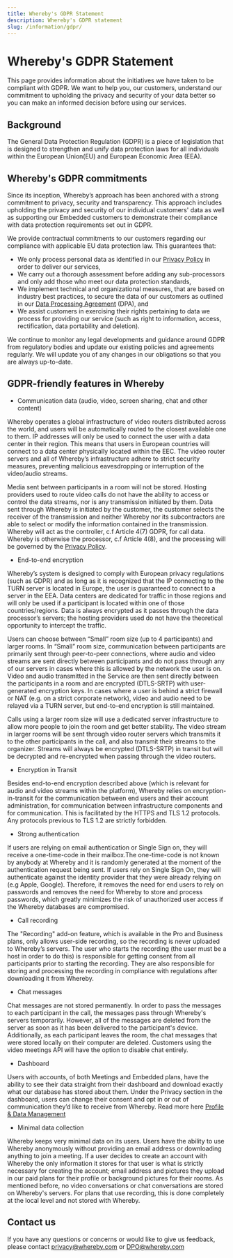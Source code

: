 ```yaml
---
title: Whereby's GDPR Statement
description: Whereby's GDPR statement
slug: /information/gdpr/
---
```


# Whereby's GDPR Statement

This page provides information about the initiatives we have taken to be compliant with GDPR. We want to help you, our customers, understand our commitment to upholding the privacy and security of your data better so you can make an informed decision before using our services.

## Background

The General Data Protection Regulation (GDPR) is a piece of legislation that is designed to strengthen and unify data protection laws for all individuals within the European Union(EU) and European Economic Area (EEA).

## Whereby's GDPR commitments

Since its inception, Whereby’s approach has been anchored with a strong commitment to privacy, security and transparency. This approach includes upholding the privacy and security of our individual customers' data as well as supporting our Embedded customers to demonstrate their compliance with data protection requirements set out in GDPR.

We provide contractual commitments to our customers regarding our compliance with applicable EU data protection law. This guarantees that:

* We only process personal data as identified in our [Privacy Policy](/information/tos/privacy-policy/) in order to deliver our services,
* We carry out a thorough assessment before adding any sub-processors and only add those who meet our data protection standards,
* We implement technical and organizational measures, that are based on industry best practices, to secure the data of our customers as outlined in our [Data Processing Agreement](/information/dpa/) (DPA), and
* We assist customers in exercising their rights pertaining to data we process for providing our service (such as right to information, access, rectification, data portability and deletion).

We continue to monitor any legal developments and guidance around GDPR from regulatory bodies and update our existing policies and agreements regularly. We will update you of any changes in our obligations so that you are always up-to-date.


## GDPR-friendly features in Whereby

* Communication data (audio, video, screen sharing, chat and other content)

Whereby operates a global infrastructure of video routers distributed across the world, and users will be automatically routed to the closest available one to them. IP addresses will only be used to connect the user with a data center in their region. This means that users in European countries will connect to a data center physically located within the EEC. The video router servers and all of Whereby’s infrastructure adhere to strict security measures, preventing malicious eavesdropping or interruption of the video/audio streams.

Media sent between participants in a room will not be stored. Hosting providers used to route video calls do not have the ability to access or control the data streams, nor is any transmission initiated by them. Data sent through Whereby is initiated by the customer, the customer selects the receiver of the transmission and neither Whereby nor its subcontractors are able to select or modify the information contained in the transmission. Whereby will act as the controller, c.f Article 4(7) GDPR, for call data. Whereby is otherwise the processor, c.f Article 4(8), and the processing will be governed by the [Privacy Policy](/information/tos/privacy-policy/).

* End-to-end encryption

Whereby’s system is designed to comply with European privacy regulations (such as GDPR) and as long as it is recognized that the IP connecting to the TURN server is located in Europe, the user is guaranteed to connect to a server in the EEA. Data centers are dedicated for traffic in those regions and will only be used if a participant is located within one of those countries/regions. Data is always encrypted as it passes through the data processor’s servers; the hosting providers used do not have the theoretical opportunity to intercept the traffic.

Users can choose between “Small” room size (up to 4 participants) and larger rooms. In “Small” room size, communication between participants are primarily sent through peer-to-peer connections, where audio and video streams are sent directly between participants and do not pass through any of our servers in cases where this is allowed by the network the user is on. Video and audio transmitted in the Service are then sent directly between the participants in a room and are encrypted (DTLS-SRTP) with user-generated encryption keys. In cases where a user is behind a strict firewall or NAT (e.g. on a strict corporate network), video and audio need to be relayed via a TURN server, but end-to-end encryption is still maintained.

Calls using a larger room size will use a dedicated server infrastructure to allow more people to join the room and get better stability. The video stream in larger rooms will be sent through video router servers which transmits it to the other participants in the call, and also transmit their streams to the organizer. Streams will always be encrypted (DTLS-SRTP) in transit but will be decrypted and re-encrypted when passing through the video routers.

* Encryption in Transit

Besides end-to-end encryption described above (which is relevant for audio and video streams within the platform), Whereby relies on encryption-in-transit for the communication between end users and their account administration, for communication between infrastructure components and for communication. This is facilitated by the HTTPS and TLS 1.2 protocols. Any  protocols previous to TLS 1.2 are strictly forbidden.

* Strong authentication

If users are relying on email authentication or Single Sign on, they will receive a one-time-code in their mailbox.The one-time-code is not known by anybody at Whereby and it is randomly generated at the moment of the authentication request being sent. If users rely on Single Sign On, they will authenticate against the identity provider that they were already relying on (e.g Apple, Google). Therefore, it removes the need for end users to rely on passwords and removes the need for Whereby to store and process passwords, which greatly minimizes the risk of unauthorized user access if the Whereby databases are compromised.

* Call recording

The "Recording" add-on feature, which is available in the Pro and Business plans, only allows user-side recording, so the recording is never uploaded to Whereby’s servers. The user who starts the recording (the user must be a host in order to do this) is responsible for getting consent from all participants prior to starting the recording. They are also responsible for storing and processing the recording in compliance with regulations after downloading it from Whereby.

* Chat messages

Chat messages are not stored permanently. In order to pass the messages to each participant in the call, the messages pass through Whereby's servers temporarily. However, all of the messages are deleted from the server as soon as it has been delivered to the participant's device.  Additionally, as each participant leaves the room, the chat messages that were stored locally on their computer are deleted. Customers using the video meetings API will have the option to disable chat entirely.

* Dashboard

Users with accounts, of both Meetings and Embedded plans, have the ability to see their data straight from their dashboard and download exactly what our database has stored about them. Under the Privacy section in the dashboard, users can change their consent and opt in or out of communication they’d like to receive from Whereby. Read more here [Profile & Data Management](https://whereby.helpscoutdocs.com/article/533-profile-data-management)

* Minimal data collection

Whereby keeps very minimal data on its users. Users have the ability to use Whereby anonymously without providing an email address or downloading anything to join a meeting. If a user decides to create an account with Whereby the only information it stores for that user is what is strictly necessary for creating the account; email address and pictures they upload in our paid plans for their profile or background pictures for their rooms.  As mentioned before, no video conversations or chat conversations are stored on Whereby's servers. For plans that use recording, this is done completely at the local level and not stored with Whereby.

## Contact us
If you have any questions or concerns or would like to give us feedback, please contact privacy@whereby.com or DPO@whereby.com
